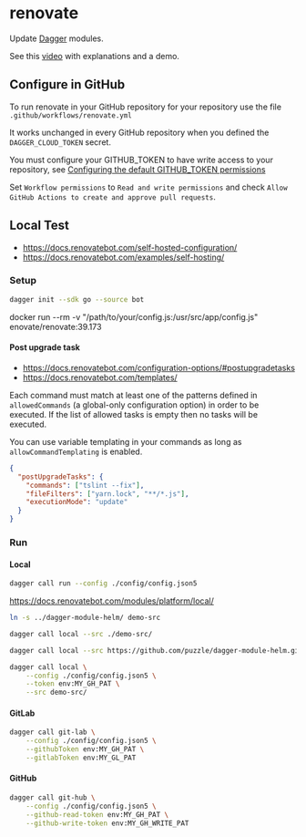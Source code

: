 # renovate

Update [Dagger](https://dagger.io/) modules.

See this [video](https://www.youtube.com/live/v8Zn1ZU5tP8?feature=shared&t=506) with explanations and a demo.

## Configure in GitHub

To run renovate in your GitHub repository for your repository use the file `.github/workflows/renovate.yml`

It works unchanged in every GitHub repository when you defined the `DAGGER_CLOUD_TOKEN` secret.

You must configure your GITHUB_TOKEN to have write access to your repository, see [Configuring the default GITHUB_TOKEN permissions](https://docs.github.com/en/repositories/managing-your-repositorys-settings-and-features/enabling-features-for-your-repository/managing-github-actions-settings-for-a-repository#configuring-the-default-github_token-permissions)

Set `Workflow permissions` to `Read and write permissions` and check `Allow GitHub Actions to create and approve pull requests`.

## Local Test

* https://docs.renovatebot.com/self-hosted-configuration/
* https://docs.renovatebot.com/examples/self-hosting/


### Setup

```sh
dagger init --sdk go --source bot
```

docker run --rm -v "/path/to/your/config.js:/usr/src/app/config.js" enovate/renovate:39.173

#### Post upgrade task

* https://docs.renovatebot.com/configuration-options/#postupgradetasks
* https://docs.renovatebot.com/templates/

Each command must match at least one of the patterns defined in `allowedCommands` (a global-only configuration option) in order to be executed.
If the list of allowed tasks is empty then no tasks will be executed.

You can use variable templating in your commands as long as `allowCommandTemplating` is enabled.

```json
{
  "postUpgradeTasks": {
    "commands": ["tslint --fix"],
    "fileFilters": ["yarn.lock", "**/*.js"],
    "executionMode": "update"
  }
}
```

### Run

#### Local

```sh
dagger call run --config ./config/config.json5
```

https://docs.renovatebot.com/modules/platform/local/

```sh
ln -s ../dagger-module-helm/ demo-src

dagger call local --src ./demo-src/

dagger call local --src https://github.com/puzzle/dagger-module-helm.git

dagger call local \
    --config ./config/config.json5 \
    --token env:MY_GH_PAT \
    --src demo-src/
```

#### GitLab

```sh
dagger call git-lab \
    --config ./config/config.json5 \
    --githubToken env:MY_GH_PAT \
    --gitlabToken env:MY_GL_PAT
```

#### GitHub

```sh
dagger call git-hub \
    --config ./config/config.json5 \
    --github-read-token env:MY_GH_PAT \
    --github-write-token env:MY_GH_WRITE_PAT
```
